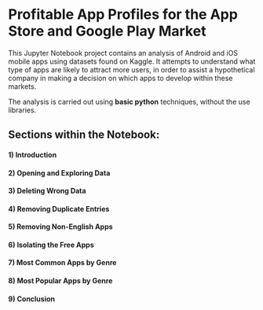 # Profitable App Profiles for the App Store and Google Play Market 

This Jupyter Notebook project contains an analysis of Android and iOS mobile apps using datasets found on Kaggle. It attempts to understand what type of apps are likely to attract more users, in order to assist a hypothetical company in making a decision on which apps to develop within these markets.

The analysis is carried out using **basic python** techniques, without the use libraries. 

## Sections within the Notebook:
#### 1) Introduction
#### 2) Opening and Exploring Data 
#### 3) Deleting Wrong Data 
#### 4) Removing Duplicate Entries 
#### 5) Removing Non-English Apps
#### 6) Isolating the Free Apps
#### 7) Most Common Apps by Genre
#### 8) Most Popular Apps by Genre
#### 9) Conclusion
